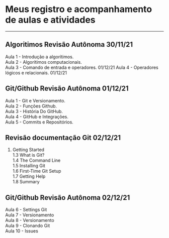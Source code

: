 # Meus registro e acompanhamento de aulas e atividades #
  
  ---

##  Algoritimos Revisão Autônoma          30/11/21
Aula 1 - Introdução a algorítimos.         
Aula 2 - Algoritimos computacionais.       
Aula 3 - Comando de entrada e operadores.  01/12/21
Aula 4 - Operadores lógicos e relacionais. 01/12/21


##  Git/Github Revisão Autônoma           01/12/21
Aula 1 - Git e Versionamento.             
Aula 2 - Funções Github.                   
Aula 3 - História Do GitHub.              
Aula 4 - GitHub e Integrações.             
Aula 5 - Commits e Repositórios.         


##  Revisão documentação Git              02/12/21        
1. Getting Started                        
1.3 What is Git?                         
1.4 The Command Line                     
1.5 Installing Git                       
1.6 First-Time Git Setup                
1.7 Getting Help                        
1.8 Summary                              


##  Git/Github Revisão Autônoma           02/12/21
Aula 6 - Settings Git                     
Aula 7 - Versionamento                    
Aula 8 - Versionamento                    
Aula 9 - Clonando Git  
Aula 10 - Issues
